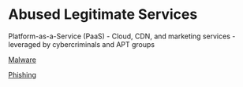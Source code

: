 # Abused Legitimate Services

Platform-as-a-Service (PaaS) - Cloud, CDN, and marketing services - leveraged by cybercriminals and APT groups

[Malware](https://github.com/BushidoUK/Abused-Legitimate-Services/blob/main/Malware.csv)

[Phishing](https://github.com/BushidoUK/Abused-Legitimate-Services/blob/main/Phishing.csv)
